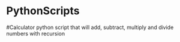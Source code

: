 # PythonScripts
#Calculator python script that will add, subtract, multiply and divide numbers with recursion
